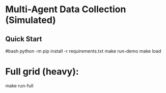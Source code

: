 # Multi-Agent Data Collection (Simulated)

## Quick Start
#bash
python -m pip install -r requirements.txt
make run-demo
make load
# Full grid (heavy):
make run-full
```

